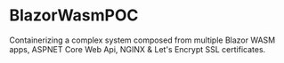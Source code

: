 # BlazorWasmPOC
Containerizing a complex system composed from multiple Blazor WASM apps, ASPNET Core Web Api, NGINX &amp; Let's Encrypt SSL certificates.
